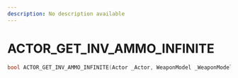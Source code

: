 ```yaml
---
description: No description available 
---
```


# ACTOR_GET_INV_AMMO_INFINITE

```cpp
bool ACTOR_GET_INV_AMMO_INFINITE(Actor _Actor, WeaponModel _WeaponModel);
```